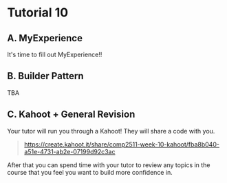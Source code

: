 # Tutorial 10

## A. MyExperience

It's time to fill out MyExperience!!

## B. Builder Pattern

TBA

## C. Kahoot + General Revision

Your tutor will run you through a Kahoot! They will share a code with you.

> https://create.kahoot.it/share/comp2511-week-10-kahoot/fba8b040-a51e-4731-ab2e-07199d92c3ac

After that you can spend time with your tutor to review any topics in the course that you feel you want to build more confidence in.
